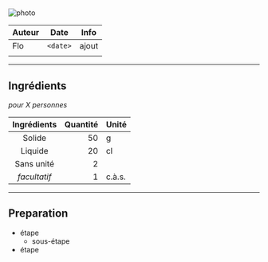 # <Titre recette>

![photo](photos/<nom>.jpg)

| Auteur         | Date           | Info  |
| -------------- |:--------------:| ----- |
| Flo            |  `<date>`      | ajout |
|                |                |       |

___

## Ingrédients

*pour X personnes*

| Ingrédients             | Quantité     | Unité
|:-----------------------:|-------------:|-------
| Solide                  |           50 | g
| Liquide                 |           20 | cl
| Sans unité              |            2 |
| *facultatif*            |            1 | c.à.s.

___

## Preparation

* étape
  * sous-étape
* étape
